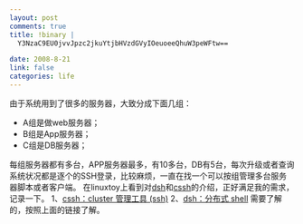 ```yaml
--- 
layout: post
comments: true
title: !binary |
  Y3NzaC9EU0jvvJpzc2jkuYtjbHVzdGVyIOeuoeeQhuW3peWFtw==

date: 2008-8-21
link: false
categories: life
---
```

由于系统用到了很多的服务器，大致分成下面几组：
<ul>
	<li>A组是做web服务器；</li>
	<li>B组是App服务器；</li>
	<li>C组是DB服务器；</li>
</ul>
每组服务器都有多台，APP服务器最多，有10多台，DB有5台，每次升级或者查询系统状况都是逐个的SSH登录，比较麻烦，一直在找一个可以按组管理多台服务器脚本或者客户端。
在linuxtoy上看到对<a href="http://www.netfort.gr.jp/~dancer/software/dsh.html.en">dsh</a>和<a href="http://cssh.sourceforge.net/">cssh</a>的介绍，正好满足我的需求，记录一下。
1、<a href="http://linuxtoy.org/archives/cssh.html">cssh：cluster 管理工具 (ssh)</a>
2、<a href="http://linuxtoy.org/archives/dsh.html">dsh：分布式 shell</a>
需要了解的，按照上面的链接了解。
